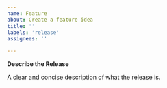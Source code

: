 ```yaml
---
name: Feature
about: Create a feature idea
title: ''
labels: 'release'
assignees: ''

---
```


**Describe the Release**

A clear and concise description of what the release is.



